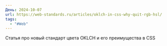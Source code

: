 ```yaml
---
День: 2024-10-07
url: https://web-standards.ru/articles/oklch-in-css-why-quit-rgb-hsl/
tags:
  - "#Web"
---
```

Статья про новый стандарт цвета OKLCH и его преимущества в CSS